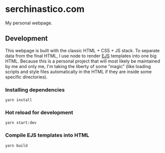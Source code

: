 # serchinastico.com

My personal webpage.

## Development

This webpage is built with the classic HTML + CSS + JS stack. To separate data from the final HTML, I use node to render [EJS](https://github.com/mde/ejs) templates into one big HTML. Because this is a personal project that will most likely be maintained by me and only me, I'm taking the liberty of some "magic" (like loading scripts and style files automatically in the HTML if they are inside some specific directories).

### Installing dependencies

`yarn install`

### Hot reload for development

`yarn start:dev`

### Compile EJS templates into HTML

`yarn build`
